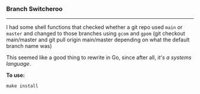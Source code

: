 ### Branch Switcheroo

---

I had some shell functions that checked whether a git repo used `main` or `master`
and changed to those branches using `gcom` and `gpom` (git checkout main/master and 
git pull origin main/master depending on what the default branch name was)

This seemed like a good thing to rewrite in Go, since after all, *it's a systems language*.

**To use:**

`make install`
